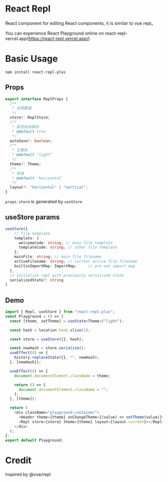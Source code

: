 # React Repl

React component for editing React components, it is similar to vue repl。

You can experience React Playground online on react-repl-vercel.app(https://react-repl.vercel.app/)

# Basic Usage

```shell
npm install react-repl-plus
```

## Props

```ts
export interface ReplProps {
  /**
   * 全局数据
   */
  store?: ReplStore;
  /**
   * 是否自动保存
   * @default true
   */
  autoSave?: boolean;
  /**
   * 主题色
   * @default "light"
   */
  theme?: Theme;
  /**
   * 布局
   * @default 'horizontal'
   */
  layout?: "horizontal" | "vertical";
}
```

`props.store` is generated by `useStore`

## useStore params

```ts
useStore({
    // file template
    template: {
      welcomeCode: string; // main file template
      templateCode: string; // other file template
    };
    mainFile: string; // main file filename
    activeFilename: string; // current active file filename
    builtinImportMap: ImportMap;     // pre-set import map
  },
  // initialize repl with previously serialized state
  serializedState?: string
)
```

## Demo

```ts
import { Repl, useStore } from "react-repl-plus";
const Playground = () => {
  const [theme, setTheme] = useState<Theme>("light");

  const hash = location.hash.slice(1);

  const store = useStore({}, hash);

  const newHash = store.serialize();
  useEffect(() => {
    history.replaceState({}, "", newHash);
  }, [newHash]);

  useEffect(() => {
    document.documentElement.className = theme;

    return () => {
      document.documentElement.className = "";
    };
  }, [theme]);

  return (
    <div className="playground-container">
      <Header theme={theme} onChangeTheme={(value) => setTheme(value)}></Header>
      <Repl store={store} theme={theme} layout={layout.current}></Repl>
    </div>
  );
};
export default Playground;
```

# Credit

inspired by @vue/repl
